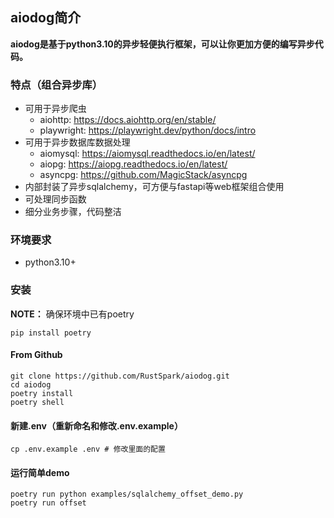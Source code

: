 ## aiodog简介
**aiodog是基于python3.10的异步轻便执行框架，可以让你更加方便的编写异步代码。**
### 特点（组合异步库）
- 可用于异步爬虫
    - aiohttp: https://docs.aiohttp.org/en/stable/
    - playwright: https://playwright.dev/python/docs/intro
- 可用于异步数据库数据处理
    - aiomysql: https://aiomysql.readthedocs.io/en/latest/
    - aiopg: https://aiopg.readthedocs.io/en/latest/
    - asyncpg: https://github.com/MagicStack/asyncpg
- 内部封装了异步sqlalchemy，可方便与fastapi等web框架组合使用
- 可处理同步函数
- 细分业务步骤，代码整洁
### 环境要求
- python3.10+
### 安装
**NOTE：** 确保环境中已有poetry
```shell
pip install poetry
```
#### From Github
```shell
git clone https://github.com/RustSpark/aiodog.git
cd aiodog
poetry install
poetry shell
```
#### 新建.env（重新命名和修改.env.example）
```shell
cp .env.example .env # 修改里面的配置
```
#### 运行简单demo
```shell
poetry run python examples/sqlalchemy_offset_demo.py
poetry run offset
```